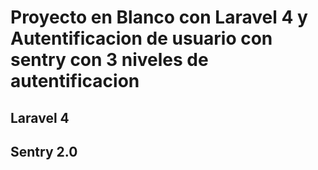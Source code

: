 # Proyecto en Blanco con Laravel 4 y Autentificacion de usuario con sentry con 3 niveles de autentificacion

## Laravel 4
## Sentry 2.0
